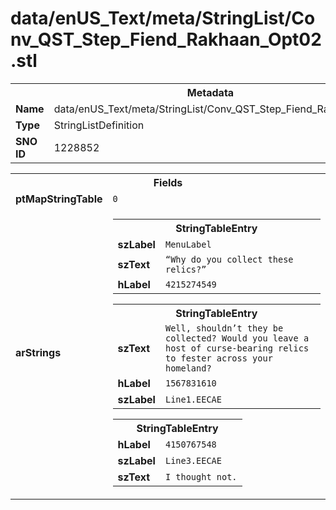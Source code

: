 <h1>data/enUS_Text/meta/StringList/Conv_QST_Step_Fiend_Rakhaan_Opt02.stl</h1><table><tr><th colspan="100%">Metadata</th></tr><tr><td><b>Name</b></td><td>data/enUS_Text/meta/StringList/Conv_QST_Step_Fiend_Rakhaan_Opt02.stl</td></tr><tr><td><b>Type</b></td><td>StringListDefinition</td></tr><tr><td><b>SNO ID</b></td><td>1228852</td></tr></table>

<table><tr><th colspan="100%">Fields</th></tr><tr><td><b>ptMapStringTable</b></td><td><code>0</code></td></tr><tr><td><b>arStrings</b></td><td><table><tr><th colspan="100%">StringTableEntry</th></tr><tr><td><b>szLabel</b></td><td><code>MenuLabel</code></td></tr><tr><td><b>szText</b></td><td><code>“Why do you collect these relics?”</code></td></tr><tr><td><b>hLabel</b></td><td><code>4215274549</code></td></tr></table>


<table><tr><th colspan="100%">StringTableEntry</th></tr><tr><td><b>szText</b></td><td><code>Well, shouldn’t they be collected? Would you leave a host of curse-bearing relics to fester across your homeland?</code></td></tr><tr><td><b>hLabel</b></td><td><code>1567831610</code></td></tr><tr><td><b>szLabel</b></td><td><code>Line1.EECAE</code></td></tr></table>


<table><tr><th colspan="100%">StringTableEntry</th></tr><tr><td><b>hLabel</b></td><td><code>4150767548</code></td></tr><tr><td><b>szLabel</b></td><td><code>Line3.EECAE</code></td></tr><tr><td><b>szText</b></td><td><code>I thought not.</code></td></tr></table>


</td></tr></table>

